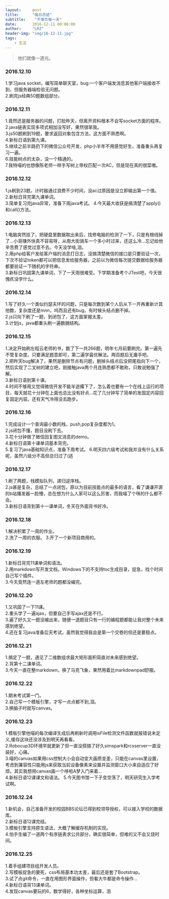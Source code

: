 ```yaml
---
layout:     post
title:      "每日总结"
subtitle:    "不辜负每一天"
date:       2016-12-11 00:06:00
author:     "LRZ"
header-img: "img/16-12-11.jpg"
tags:
    - 生活
---
```


>他们就像一道光。

### 2016.12.10

1.学习java socket，编写简单聊天室，bug:一个客户端发消息其他客户端接收不到，但服务器端检验无问题。  
2.刷完js经典50题数组部分。

### 2016.12.11
1.竟然还是服务器的问题，打脸昨天，但离开资料根本不会写socket方面的程序。  
2.java链表实现多项式相加没写好，果然很笨我。  
3.js50题刷到19题，要求返回对象包含方法，这方面不熟悉啊。  
4.新标日语到第九课。  
5.继续之前半路扔下的微信公众号开发，php小半年不用感觉好生，准备重头再复习一遍。  
6.技能树点的太杂，没一个精通的。  
7.我特喵的也想像陈老师一样手写树上带权匹配一次AC，但是现在真的很菜嗷。  

### 2016.12.12  
1.js刷到23题，计时器通过浪费不少时间，没ac过原因是没立即输出第一个值。  
2.新标日背完第九课单词。  
3.简单复习完java异常，准备下周java考试。
4.今天最大收获是搞清楚了apply()和call()方法。    
  
### 2016.12.13  
1.电脑突然挂了，把硬盘里数据取出来后，找修电脑的检测了一下，只是有根线掉了...小哥赚外快真不容易呀，从南大街骑车一个多小时过来，还这么冷...忘记给他辛苦费了感觉过意不去。今天没学啥,泪。  
2.用php给客户发给客户端的消息打日志，没搞清楚微信的接口是只要验证一次，下次不验证token都可以把信息发给服务器，之前以为微信每次提交数据给服务器都要验证一下随机的字符串。  
3.新标日巩固第九课单词，下了一天雨很难受。下学期准备考个JTest吧，今天很愧疚没学什么。  

### 2016.12.14
1.写了好久一个类似约瑟夫环的问题，只是每次数到某个人后从下一开再重新计其他数，复杂度还是m*n*n，呜而且还有bug，有时候头结点删不掉。  
2.js只向下刷了一题，到闭包了，这方面掌握太差。  
3.计划js，java都重头刷一遍数据结构。  

### 2016.12.15  
1.决定开始刷左程云老师的书，数了下一共266题，明年七月前要刷完。第一遍先不管复杂度，只要满足题意即可，第二遍学最优解法。两百题后无庸手吧。  
2.把昨天bug解决了，果然是删除节点有问题，删掉头结点后没把尾指向下一个，然后实现了二叉树的建立吧，刚接触java两个月连熟悉都不敢称，只敢说勉强了解。  
3.新标日语到第十课。  
4.时间不够用又觉得微信开发不能半途撂下了，怎么着也要有一个在线上运行的项目，每天就花十分钟在上面也总比没有好点...花了几分钟写了简单的发固定内容回复固定内容。还有天气冷得没去跑步。  

### 2016.12.16  
1.完成设计一个查询最小数的栈，push,pop复杂度都为1。  
2.js闭包不懂，题目没刷下去。   
3.花十分钟做了微信回复图文消息的demo。  
4.新标日语第十课单词基本背完。  
5.复习了java基础知识点，准备下周考试。
6.明天四六级考试和我并没有什么关系呢，虽然六级分不高但总归过了(逃  
 
### 2016.12.17  
1.刷了两题，栈模拟队列，递归逆序栈。  
2.js甚是复杂，总结了一点闭包，原以为目前技能点的最多的语言，看了谦谦开源的b站播发器一脸懵，总在想为什么人家可以这么厉害，而我喵了个咪的什么都不会。  
3.新标日语背到第十一课单词，冬天在外面背书好冷。   

### 2016.12.18  
1.解决积累了一周的作业。  
2.洗了一周的衣服。
3.开了一个新项目商用的。

### 2016.12.19
1.新标日背完11课单词和语法。  
2.用markdown写开发文档，Windows下的不支持toc生成目录，捉急，找个时间自己写个插件。  
3.今天竟然连一道左老师的题都没编完。

### 2016.12.20  
1.又巩固了一下11课。   
2.重头学了一遍ajax，但要自己手写ajax还是不行。  
3.遍了好久又一题没编出来，随便一道题目只有一行的编程题都能让我对整个未来感到绝望。  
4.还在复习java准备后天考试，虽然我觉得我会是第一个交卷的但还是要稳点。  

###  2016.12.21  
1.搞定了一题，遇见了二维数组求最大矩形面积简直对未来感到绝望。  
2.背第十二课单词。  
3.今天一直在整markdown，换了马克飞象，果然用着比markdownpad舒服。   

### 2016.12.22  
1.期末考试第一门。  
2.自己写一个模板引擎，才写一点点都不到,泪。  
3.换脑子时就写canvas。      

### 2016.12.23
1.模板引擎他喵的每次编译生成后再刷新时调用isFile检测文件函数就报错说未定义,缓存这块还没涉及到明天再看看。  
2.Robocup3D环境早就更新了但一直没搭搞了好久simspark和rcsserver一直没装好，心痛。  
3.喵的canvas如果用css控制大小会自动变大画质变差，只能在canvas里设置，考虑到兼容性只能用js来获取当前设备像素来设置并监测窗口大小来自适应了好烦。其实我想用canvas画一个哆啦A梦入门来着...    
4.新标日语12课课文和语法。
5.今天图书馆一下子变空荡了，明天研究生入学考试啊。  

### 2016.12.24  
1.新机会，自己准备开发的校园BBS论坛已得到校领导授权，可以接入学校的数据库。  
2.新标日语12课完结。  
3.模板引擎支持原生语法，大概了解缓存机制的实现。  
4.怕手生编了一道两个有序链表求公共部分，确实很简单，但难的又不会又烧时间。   

### 2016.12.25  
1.着手组建项目组开发人员。  
2.写模板捉急的要死，css布局基本功太差，最后还是套了Bootstrap。  
3.试了点git命令，一直在用图形界面操作，但看大牛都是命令操作...  
4.新标日语背13课单词。  
4.发现canvas要玩的6，数学得好，各种坐标运算，泪  

  



     